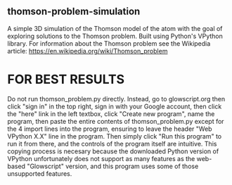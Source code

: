 ## thomson-problem-simulation
A simple 3D simulation of the Thomson model of the atom with the goal of exploring solutions to the Thomson problem. Built using Python's VPython library. For information about the Thomson problem see the Wikipedia article: https://en.wikipedia.org/wiki/Thomson_problem

# FOR BEST RESULTS
Do not run thomson_problem.py directly. Instead, go to glowscript.org then click "sign in" in the top right, sign in with your Google account, then click the "here" link in the left textbox, click "Create new program", name the program, then paste the entire contents of thomson_problem.py except for the 4 import lines into the program, ensuring to leave the header "Web VPython X.X" line in the program. Then simply click "Run this program" to run it from there, and the controls of the program itself are intuitive.
This copying process is necesary because the downloaded Python version of VPython unfortunately does not support as many features as the web-based "Glowscript" version, and this program uses some of those unsupported features.